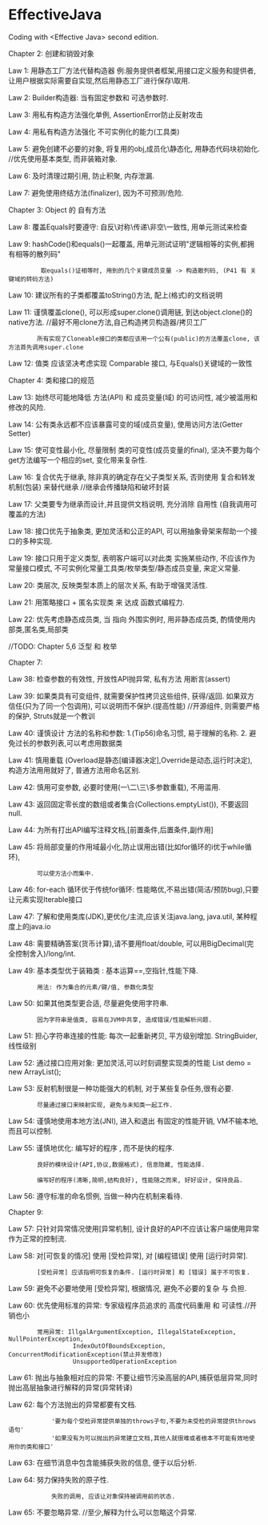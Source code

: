 # EffectiveJava
Coding with &lt;Effective Java> second edition.

Chapter 2: 创建和销毁对象

Law 1: 用静态工厂方法代替构造器  例:服务提供者框架,用接口定义服务和提供者, 让用户根据实际需要自实现,然后用静态工厂进行保存\取用.

Law 2: Builder构造器: 当有固定参数和 可选参数时.

Law 3: 用私有构造方法强化单例, AssertionError防止反射攻击

Law 4: 用私有构造方法强化 不可实例化的能力(工具类)

Law 5: 避免创建不必要的对象, 将复用的obj,成员化\静态化, 用静态代码块初始化.   //优先使用基本类型, 而非装箱对象.

Law 6: 及时清理过期引用, 防止积聚, 内存泄漏.

Law 7: 避免使用终结方法(finalizer), 因为不可预测/危险.

Chapter 3: Object 的 自有方法

Law 8: 覆盖Equals时要遵守: 自反\对称\传递\非空\一致性, 用单元测试来检查

Law 9: hashCode()和equals()一起覆盖, 用单元测试证明"逻辑相等的实例,都拥有相等的散列码"

             取equals()证相等时, 用到的几个关键成员变量 -> 构造散列码, (P41 有 关键域的转码方法)

Law 10: 建议所有的子类都覆盖toString()方法, 配上(格式)的文档说明

Law 11: 谨慎覆盖clone(), 可以形成super.clone()调用链, 到达object.clone()的native方法.  //最好不用clone方法,自己构造拷贝构造器/拷贝工厂

            所有实现了Cloneable接口的类都应该用一个公有(public)的方法覆盖clone, 该方法首先调用super.clone

Law 12: 值类 应该坚决考虑实现 Comparable 接口, 与Equals()关键域的一致性

Chapter 4: 类和接口的规范

Law 13: 始终尽可能地降低 方法(API) 和 成员变量(域) 的可访问性, 减少被滥用和修改的风险.

Law 14: 公有类永远都不应该暴露可变的域(成员变量), 使用访问方法(Getter Setter)

Law 15: 使可变性最小化, 尽量限制 类的可变性(成员变量的final), 坚决不要为每个get方法编写一个相应的set, 变化带来复杂性.

Law 16: 复合优先于继承, 除非真的确定存在父子类型关系, 否则使用 复合和转发机制(包装) 来替代继承 //继承会传播缺陷和破坏封装

Law 17: 父类要专为继承而设计,并且提供文档说明, 充分消除 自用性 (自我调用可覆盖的方法)

Law 18: 接口优先于抽象类, 更加灵活和公正的API, 可以用抽象骨架来帮助一个接口的多种实现.

Law 19: 接口只用于定义类型, 表明客户端可以对此类 实施某些动作, 不应该作为常量接口模式,
            不可实例化常量工具类/枚举类型/静态成员变量, 来定义常量.

Law 20: 类层次, 反映类型本质上的层次关系, 有助于增强灵活性.

Law 21: 用策略接口 + 匿名实现类 来 达成 函数式编程力.

Law 22: 优先考虑静态成员类, 当 指向 外围实例时, 用非静态成员类, 酌情使用内部类,匿名类,局部类

//TODO: Chapter 5,6 泛型 和 枚举


Chapter 7:

Law 38: 检查参数的有效性, 开放性API抛异常, 私有方法 用断言(assert)

Law 39: 如果类具有可变组件, 就需要保护性拷贝这些组件, 获得/返回.
        如果双方信任(只为了同一个包调用), 可以说明而不保护.(提高性能)
        //开源组件, 则需要严格的保护, Struts就是一个教训

Law 40: 谨慎设计 方法的名称和参数: 1.(Tip56)命名习惯, 易于理解的名称. 2. 避免过长的参数列表,可以考虑用数据类

Law 41: 慎用重载 (Overload是静态[编译器决定],Override是动态,运行时决定), 构造方法用用就好了, 普通方法用命名区别.

Law 42: 慎用可变参数, 必要时使用(一\二\三\多参数重载), 不用滥用.

Law 43: 返回固定零长度的数组或者集合(Collections.emptyList()), 不要返回null.

Law 44: 为所有打出API编写注释文档,[前置条件,后置条件,副作用]

Law 45: 将局部变量的作用域最小化,防止误用出错(比如for循环的i优于while循环),

            可以使方法小而集中.

Law 46: for-each 循环优于传统for循环: 性能略优,不易出错(简洁/预防bug),只要让元素实现Iterable接口

Law 47: 了解和使用类库(JDK),更优化/主流,应该关注java.lang, java.util, 某种程度上的java.io

Law 48: 需要精确答案(货币计算),请不要用float/double, 可以用BigDecimal(完全控制舍入)/long/int.

Law 49: 基本类型优于装箱类 : 基本运算==,空指针,性能下降.

            用法: 作为集合的元素/键/值, 参数化类型

Law 50: 如果其他类型更合适, 尽量避免使用字符串.

            因为字符串是值类, 容易在JVM中共享, 造成错误/性能解析问题.

Law 51: 担心字符串连接的性能: 每次一起重新拷贝, 平方级别增加.
               StringBuider,线性级别

Law 52: 通过接口应用对象: 更加灵活,可以时刻调整实现类的性能
                List<Integer> demo = new ArrayList<Integer>();

Law 53: 反射机制很是一种功能强大的机制, 对于某些复杂任务,很有必要.

            尽量通过接口来映射实现, 避免与未知类一起工作.

Law 54: 谨慎地使用本地方法(JNI), 进入和退出 有固定的性能开销, VM不输本地, 而且可以控制.

Law 55: 谨慎地优化: 编写好的程序 , 而不是快的程序.

            良好的模块设计(API,协议,数据格式), 信息隐藏, 性能选择.

            编写好的程序(清晰,简明,结构良好), 性能随之而来, 好好设计, 保持良品.

Law 56: 遵守标准的命名惯例, 当做一种内在机制来看待.


Chapter 9:

Law 57: 只针对异常情况使用[异常机制], 设计良好的API不应该让客户端使用异常作为正常的控制流.

Law 58: 对[可恢复的情况] 使用 [受检异常], 对 [编程错误] 使用 [运行时异常].

            [受检异常] 应该指明可恢复的条件. [运行时异常] 和 [错误] 属于不可恢复. 
            
Law 59: 避免不必要地使用 [受检异常], 根据情况, 避免不必要的复杂 与 负担.
            
Law 60: 优先使用标准的异常: 专家级程序员追求的 高度代码重用 和 可读性.//开销也小
            
            常用异常: IllgalArgumentException, IllegalStateException, NullPointerException,
                      IndexOutOfBoundsException, ConcurrentModificationException(禁止并发修改)
                      UnsupportedOperationException
                      
                      
Law 61: 抛出与抽象相对应的异常: 不要让细节污染高层的API,捕获低层异常,同时抛出高层抽象进行解释的异常(异常转译)
                      
Law 62: 每个方法抛出的异常都要有文档.
                
                '要为每个受检异常提供单独的throws子句,不要为未受检的异常提供throws语句'
                '如果没有为可以抛出的异常建立文档,其他人就很难或者根本不可能有效地使用你的类和接口'
                
Law 63: 在细节消息中包含能捕获失败的信息, 便于以后分析.
                
Law 64: 努力保持失败的原子性.
                
                失败的调用, 应该让对象保持被调用前的状态.
                
Law 65: 不要忽略异常.  //至少,解释为什么可以忽略这个异常.                